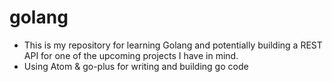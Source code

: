 # golang

* This is my repository for learning Golang and potentially building a REST API for one of the upcoming projects I have in mind.
* Using Atom & go-plus for writing and building go code

